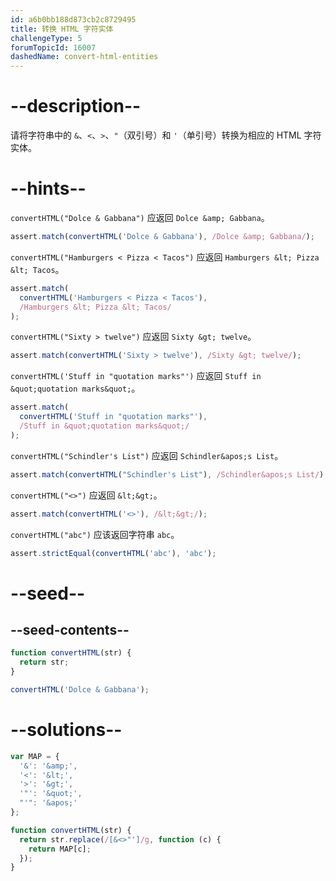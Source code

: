 ```yaml
---
id: a6b0bb188d873cb2c8729495
title: 转换 HTML 字符实体
challengeType: 5
forumTopicId: 16007
dashedName: convert-html-entities
---
```


# --description--

请将字符串中的 `&`、`<`、`>`、`"`（双引号）和 `'`（单引号）转换为相应的 HTML 字符实体。

# --hints--

`convertHTML("Dolce & Gabbana")` 应返回 `Dolce &amp; Gabbana`。

```js
assert.match(convertHTML('Dolce & Gabbana'), /Dolce &amp; Gabbana/);
```

`convertHTML("Hamburgers < Pizza < Tacos")` 应返回 `Hamburgers &lt; Pizza &lt; Tacos`。

```js
assert.match(
  convertHTML('Hamburgers < Pizza < Tacos'),
  /Hamburgers &lt; Pizza &lt; Tacos/
);
```

`convertHTML("Sixty > twelve")` 应返回 `Sixty &gt; twelve`。

```js
assert.match(convertHTML('Sixty > twelve'), /Sixty &gt; twelve/);
```

`convertHTML('Stuff in "quotation marks"')` 应返回 `Stuff in &quot;quotation marks&quot;`。

```js
assert.match(
  convertHTML('Stuff in "quotation marks"'),
  /Stuff in &quot;quotation marks&quot;/
);
```

`convertHTML("Schindler's List")` 应返回 `Schindler&apos;s List`。

```js
assert.match(convertHTML("Schindler's List"), /Schindler&apos;s List/);
```

`convertHTML("<>")` 应返回 `&lt;&gt;`。

```js
assert.match(convertHTML('<>'), /&lt;&gt;/);
```

`convertHTML("abc")` 应该返回字符串 `abc`。

```js
assert.strictEqual(convertHTML('abc'), 'abc');
```

# --seed--

## --seed-contents--

```js
function convertHTML(str) {
  return str;
}

convertHTML('Dolce & Gabbana');
```

# --solutions--

```js
var MAP = {
  '&': '&amp;',
  '<': '&lt;',
  '>': '&gt;',
  '"': '&quot;',
  "'": '&apos;'
};

function convertHTML(str) {
  return str.replace(/[&<>"']/g, function (c) {
    return MAP[c];
  });
}
```
